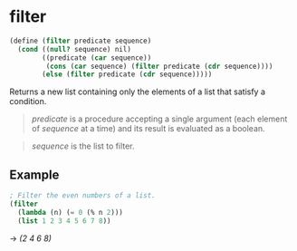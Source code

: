 # filter
```scheme
(define (filter predicate sequence)
  (cond ((null? sequence) nil)
        ((predicate (car sequence))
         (cons (car sequence) (filter predicate (cdr sequence))))
        (else (filter predicate (cdr sequence)))))
```
Returns a new list containing only the elements of a list that satisfy a condition.

> *predicate* is a procedure accepting a single argument (each element of *sequence* at a time) and its result is evaluated as a boolean.

> *sequence* is the list to filter.

## Example
```scheme
; Filter the even numbers of a list.
(filter
  (lambda (n) (= 0 (% n 2)))
  (list 1 2 3 4 5 6 7 8))
```
-> *(2 4 6 8)*